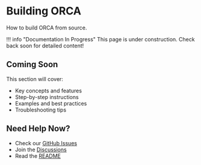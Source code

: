 # Building ORCA

How to build ORCA from source.

!!! info "Documentation In Progress"
    This page is under construction. Check back soon for detailed content!

## Coming Soon

This section will cover:

- Key concepts and features
- Step-by-step instructions
- Examples and best practices
- Troubleshooting tips

## Need Help Now?

- Check our [GitHub Issues](https://github.com/scttfrdmn/orca/issues)
- Join the [Discussions](https://github.com/scttfrdmn/orca/discussions)
- Read the [README](https://github.com/scttfrdmn/orca)
